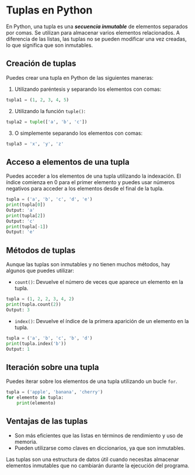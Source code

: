 # Tuplas en Python

En Python, una tupla es una ***secuencia inmutable*** de elementos separados por comas. Se utilizan para almacenar varios elementos relacionados. A diferencia de las listas, las tuplas no se pueden modificar una vez creadas, lo que significa que son inmutables.

## Creación de tuplas

Puedes crear una tupla en Python de las siguientes maneras:

1. Utilizando paréntesis y separando los elementos con comas:

```python
tupla1 = (1, 2, 3, 4, 5)
```

2. Utilizando la función `tuple()`:

```python
tupla2 = tuple(['a', 'b', 'c'])
```

3. O simplemente separando los elementos con comas:

```python
tupla3 = 'x', 'y', 'z'
```

## Acceso a elementos de una tupla

Puedes acceder a los elementos de una tupla utilizando la indexación. El índice comienza en 0 para el primer elemento y puedes usar números negativos para acceder a los elementos desde el final de la tupla.

```python
tupla = ('a', 'b', 'c', 'd', 'e')
print(tupla[0]) 
Output: 'a'
print(tupla[2]) 
Output: 'c'
print(tupla[-1])
Output: 'e'
```

## Métodos de tuplas

Aunque las tuplas son inmutables y no tienen muchos métodos, hay algunos que puedes utilizar:

- `count()`: Devuelve el número de veces que aparece un elemento en la tupla.

```python
tupla = (1, 2, 2, 3, 4, 2)
print(tupla.count(2)) 
Output: 3
```

- `index()`: Devuelve el índice de la primera aparición de un elemento en la tupla.

```python
tupla = ('a', 'b', 'c', 'b', 'd')
print(tupla.index('b')) 
Output: 1
```

## Iteración sobre una tupla

Puedes iterar sobre los elementos de una tupla utilizando un bucle `for`.

```python
tupla = ('apple', 'banana', 'cherry')
for elemento in tupla:
    print(elemento)
```

## Ventajas de las tuplas

- Son más eficientes que las listas en términos de rendimiento y uso de memoria.
- Pueden utilizarse como claves en diccionarios, ya que son inmutables.

Las tuplas son una estructura de datos útil cuando necesitas almacenar elementos inmutables que no cambiarán durante la ejecución del programa.

